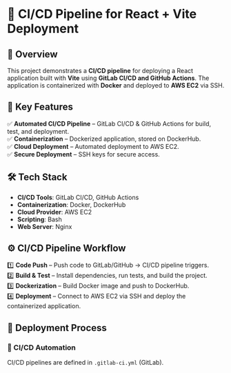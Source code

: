 # 🚀 CI/CD Pipeline for React + Vite Deployment

## 📝 Overview  
This project demonstrates a **CI/CD pipeline** for deploying a React application built with **Vite** using **GitLab CI/CD and GitHub Actions**. The application is containerized with **Docker** and deployed to **AWS EC2** via SSH.

## 🎯 Key Features  
✅ **Automated CI/CD Pipeline** – GitLab CI/CD & GitHub Actions for build, test, and deployment.  
✅ **Containerization** – Dockerized application, stored on DockerHub.  
✅ **Cloud Deployment** – Automated deployment to AWS EC2.  
✅ **Secure Deployment** – SSH keys for secure access.  

## 🛠️ Tech Stack  
- **CI/CD Tools**: GitLab CI/CD, GitHub Actions  
- **Containerization**: Docker, DockerHub  
- **Cloud Provider**: AWS EC2  
- **Scripting**: Bash  
- **Web Server**: Nginx  

## ⚙️ CI/CD Pipeline Workflow  

1️⃣ **Code Push** – Push code to GitLab/GitHub → CI/CD pipeline triggers.  
2️⃣ **Build & Test** – Install dependencies, run tests, and build the project.  
3️⃣ **Dockerization** – Build Docker image and push to DockerHub.  
4️⃣ **Deployment** – Connect to AWS EC2 via SSH and deploy the containerized application.  

## 🚀 Deployment Process  

### 🔹 CI/CD Automation  
CI/CD pipelines are defined in `.gitlab-ci.yml` (GitLab).
